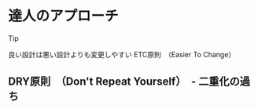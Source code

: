 # 達人のアプローチ

> [!TIP]
> 良い設計は悪い設計よりも変更しやすい
> ETC原則　（Easier To Change）

## DRY原則　（Don't Repeat Yourself）　- 二重化の過ち


